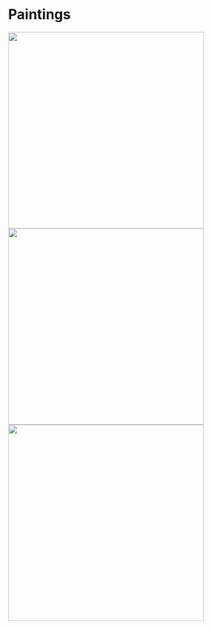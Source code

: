 # Paintings

<img src="https://user-images.githubusercontent.com/11710404/121809235-ed44e800-cc53-11eb-8ffa-574f3682f64a.JPG" width="400" />

<img src="https://user-images.githubusercontent.com/11710404/121809207-d43c3700-cc53-11eb-8e61-21e5683f0911.JPG" width="400" />

<img src="https://user-images.githubusercontent.com/11710404/121808948-c89c4080-cc52-11eb-8a4f-37584a8ab1d6.JPG" width="400" />
